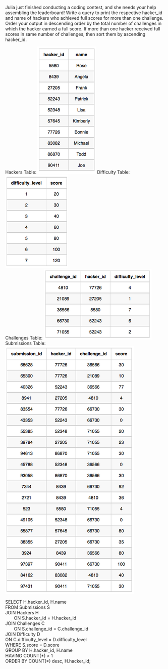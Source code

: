 Julia just finished conducting a coding contest, and she needs your help assembling the leaderboard! Write a query to print the respective hacker_id and name of hackers who achieved full scores for more than one challenge. Order your output in descending order by the total number of challenges in which the hacker earned a full score. If more than one hacker received full scores in same number of challenges, then sort them by ascending hacker_id.

Hackers Table: ![img_9.png](img_9.png)
Difficulty Table: ![img_10.png](img_10.png) \
Challenges Table: ![img_11.png](img_11.png) \
Submissions Table: ![img_12.png](img_12.png)  


SELECT H.hacker_id, H.name \
FROM Submissions S \
JOIN Hackers H \
&nbsp;&nbsp;&nbsp;&nbsp;&nbsp;&nbsp;  ON S.hacker_id = H.hacker_id \
JOIN Challenges C \
&nbsp;&nbsp;&nbsp;&nbsp;&nbsp;&nbsp;  ON S.challenge_id = C.challenge_id \
JOIN Difficulty D \
ON C.difficulty_level = D.difficulty_level\
WHERE S.score = D.score\
GROUP BY H.hacker_id, H.name\
HAVING COUNT(&ast;) > 1\
ORDER BY COUNT(*) desc, H.hacker_id;